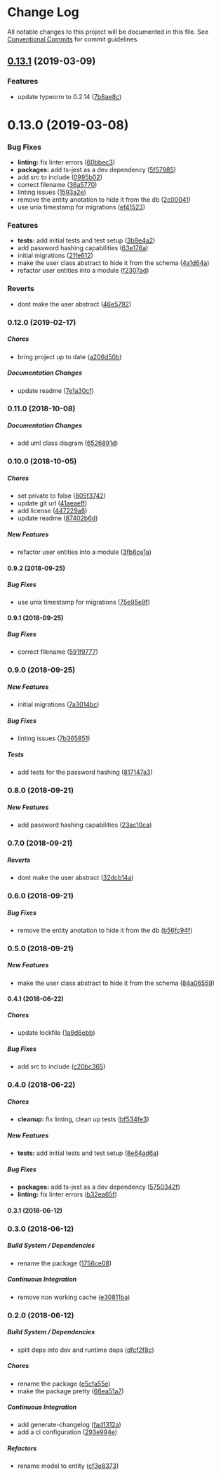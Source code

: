 # Change Log

All notable changes to this project will be documented in this file.
See [Conventional Commits](https://conventionalcommits.org) for commit guidelines.

## [0.13.1](https://github.com/flyacts/backend-core-entities/compare/v0.13.0...v0.13.1) (2019-03-09)


### Features

* update typeorm to 0.2.14 ([7b8ae8c](https://github.com/flyacts/backend-core-entities/commit/7b8ae8c))





# 0.13.0 (2019-03-08)


### Bug Fixes

* **linting:** fix linter errors ([60bbec3](https://github.com/flyacts/backend-core-entities/commit/60bbec3))
* **packages:** add ts-jest as a dev dependency ([5f57985](https://github.com/flyacts/backend-core-entities/commit/5f57985))
* add src to include ([0995b02](https://github.com/flyacts/backend-core-entities/commit/0995b02))
* correct filename ([36a5770](https://github.com/flyacts/backend-core-entities/commit/36a5770))
* linting issues ([1593a2e](https://github.com/flyacts/backend-core-entities/commit/1593a2e))
* remove the entity anotation to hide it from the db ([2c00041](https://github.com/flyacts/backend-core-entities/commit/2c00041))
* use unix timestamp for migrations ([ef41523](https://github.com/flyacts/backend-core-entities/commit/ef41523))


### Features

* **tests:** add initial tests and test setup ([3b8e4a2](https://github.com/flyacts/backend-core-entities/commit/3b8e4a2))
* add password hashing capabilities ([63e176a](https://github.com/flyacts/backend-core-entities/commit/63e176a))
* initial migrations ([21fe612](https://github.com/flyacts/backend-core-entities/commit/21fe612))
* make the user class abstract to hide it from the schema ([4a1d64a](https://github.com/flyacts/backend-core-entities/commit/4a1d64a))
* refactor user entities into a module ([f2307ad](https://github.com/flyacts/backend-core-entities/commit/f2307ad))


### Reverts

* dont make the user abstract ([46e5792](https://github.com/flyacts/backend-core-entities/commit/46e5792))





### 0.12.0 (2019-02-17)

##### Chores

*  bring project up to date ([a206d50b](https://github.com/flyacts/backend-core-entities/commit/a206d50b23b237bb30cd58533a266dfb7d5f8cd9))

##### Documentation Changes

*  update readme ([7e1a30cf](https://github.com/flyacts/backend-core-entities/commit/7e1a30cf6b0ce7da94470ee29873c87856b76a05))

### 0.11.0 (2018-10-08)

##### Documentation Changes

*  add uml class diagram ([6526891d](https://github.com/flyacts/backend-core-entities/commit/6526891d7fd6087f724c6ef0761ddb953bc7f3f6))

### 0.10.0 (2018-10-05)

##### Chores

*  set private to false ([805f3742](https://github.com/flyacts/backend-core-entities/commit/805f3742a68d078adf27d8df689dc73378e63877))
*  update git url ([41aeaeff](https://github.com/flyacts/backend-core-entities/commit/41aeaeff8cf9f704a1abcaff2b8e48565eb08fb4))
*  add license ([447229a8](https://github.com/flyacts/backend-core-entities/commit/447229a8a08f09e13e8471f8084a84e1644bf180))
*  update readme ([87402b6d](https://github.com/flyacts/backend-core-entities/commit/87402b6d4f21a36e4bba75734412816322a3e69a))

##### New Features

*  refactor user entities into a module ([3fb8ce1a](https://github.com/flyacts/backend-core-entities/commit/3fb8ce1a16725a60aee22d2a1c72b76647665a1c))

#### 0.9.2 (2018-09-25)

##### Bug Fixes

*  use unix timestamp for migrations ([75e95e9f](https://code.flyacts.com/backend/core-entities/commit/75e95e9f478d7b092756f683e31d9c0cd045338f))

#### 0.9.1 (2018-09-25)

##### Bug Fixes

*  correct filename ([591f9777](https://code.flyacts.com/backend/core-entities/commit/591f97778f9bf9742c442e0b94af596b545c191c))

### 0.9.0 (2018-09-25)

##### New Features

*  initial migrations ([7a3014bc](https://code.flyacts.com/backend/core-entities/commit/7a3014bcf1c319a504a7b11faebfaa5053a9716d))

##### Bug Fixes

*  linting issues ([7b365851](https://code.flyacts.com/backend/core-entities/commit/7b3658512a43344dcd3cc4815644f87b17e037a3))

##### Tests

*  add tests for the password hashing ([817147a3](https://code.flyacts.com/backend/core-entities/commit/817147a32031a97a8ced45968ce0c9414836072d))

### 0.8.0 (2018-09-21)

##### New Features

*  add password hashing capabilities ([23ac10ca](https://code.flyacts.com/backend/core-entities/commit/23ac10ca654ade792f292656fe6368c822164234))

### 0.7.0 (2018-09-21)

##### Reverts

*  dont make the user abstract ([32dcb14a](https://code.flyacts.com/backend/core-entities/commit/32dcb14ac556be668a66a7356c4ccfa58e78f2c6))

### 0.6.0 (2018-09-21)

##### Bug Fixes

*  remove the entity anotation to hide it from the db ([b56fc94f](https://code.flyacts.com/backend/core-entities/commit/b56fc94fccf59510a5325eaae555af6f0ab7bf8e))

### 0.5.0 (2018-09-21)

##### New Features

*  make the user class abstract to hide it from the schema ([84a06559](https://code.flyacts.com/backend/core-entities/commit/84a065597c7aba7291be2b40651bfd0217709423))

#### 0.4.1 (2018-06-22)

##### Chores

*  update lockfile ([1a9d6ebb](https://code.flyacts.com/backend/core-entities/commit/1a9d6ebbe5c64000d0217500d2362e0827abfc34))

##### Bug Fixes

*  add src to include ([c20bc365](https://code.flyacts.com/backend/core-entities/commit/c20bc3651aa315306bab0f69a29e004c63107636))

### 0.4.0 (2018-06-22)

##### Chores

* **cleanup:**  fix linting, clean up tests ([bf534fe3](https://code.flyacts.com/backend/core-entities/commit/bf534fe3ca02d36cb83388c444eade011a995d57))

##### New Features

* **tests:**  add initial tests and test setup ([8e64ad6a](https://code.flyacts.com/backend/core-entities/commit/8e64ad6aab15591712de8e109b9c2c409b790189))

##### Bug Fixes

* **packages:**  add ts-jest as a dev dependency ([5750342f](https://code.flyacts.com/backend/core-entities/commit/5750342fbe3540bebf424fb8df4d27a3f5d5ba8d))
* **linting:**  fix linter errors ([b32ea65f](https://code.flyacts.com/backend/core-entities/commit/b32ea65fb109a9c00ffeae894e2ab4e05e4ccbbf))

#### 0.3.1 (2018-06-12)

### 0.3.0 (2018-06-12)

##### Build System / Dependencies

*  rename the package ([1756ce08](https://code.flyacts.com/backend/core-entities/commit/1756ce0820365f06ff97dd3a8403ae1e5fbb4a5c))

##### Continuous Integration

*  remove non working cache ([e30811ba](https://code.flyacts.com/backend/core-entities/commit/e30811bae2822c61efcacc25005cd8dc114fa7ba))

### 0.2.0 (2018-06-12)

##### Build System / Dependencies

*  split deps into dev and runtime deps ([dfcf2f8c](https://code.flyacts.com/backend/core-entities/commit/dfcf2f8c293e3552c16fac42094c8b7d83eb012d))

##### Chores

*  rename the package ([e5cfa55e](https://code.flyacts.com/backend/core-entities/commit/e5cfa55ec41b76a9980fcbe4ee9a177b905fbbeb))
*  make the package pretty ([66ea51a7](https://code.flyacts.com/backend/core-entities/commit/66ea51a7be680de0ac54b1c90b4159f094405c96))

##### Continuous Integration

*  add generate-changelog ([fad1312a](https://code.flyacts.com/backend/core-entities/commit/fad1312a868865d9a00651360a496903159e40d2))
*  add a ci configuration ([293e994e](https://code.flyacts.com/backend/core-entities/commit/293e994ebcd72c237f36a2b05e339c584182f2d8))

##### Refactors

*  rename model to entity ([cf3e8373](https://code.flyacts.com/backend/core-entities/commit/cf3e8373b574bd7727db0c78c528db6bc785c31d))
